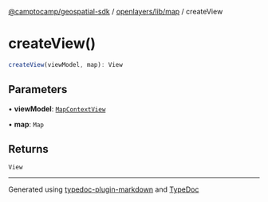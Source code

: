 [@camptocamp/geospatial-sdk](../../../../index.md) / [openlayers/lib/map](../index.md) / createView

# createView()

```ts
createView(viewModel, map): View
```

## Parameters

• **viewModel**: [`MapContextView`](../../../../core/lib/model/interfaces/MapContextView.md)

• **map**: `Map`

## Returns

`View`

***

Generated using [typedoc-plugin-markdown](https://www.npmjs.com/package/typedoc-plugin-markdown) and [TypeDoc](https://typedoc.org/)
